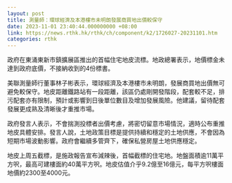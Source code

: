 ```yaml
---
layout: post
title: 測量師：環球經濟及本港樓市未明朗發展商買地出價較保守
date: 2023-11-01 23:40:44.000000000 +08:00
link: https://news.rthk.hk/rthk/ch/component/k2/1726027-20231101.htm
categories: rthk
---
```


政府在東涌東新市鎮擴展區推出的首幅住宅地皮流標。地政總署表示，地價標金未達到政府底價，不接納收到的4份標書。

美聯測量師行董事林子彬表示，環球經濟及本港樓市未明朗，發展商買地出價無可避免較保守。地皮距離鐵路站有一段距離，該區仍處剛開發階段，配套較不足，排污配套亦有限制，預計或影響到日後單位數目及增加發展風險。他建議，留待配套發展更成熟及清晰後才重推市場。

政府發言人表示，不會揣測投標者出價考慮，將密切留意市場情況，適時公布重推地皮具體安排。發言人說，土地政策目標是提供持續和穩定的土地供應，不會因為短期市場波動影響。政府會繼續多管齊下，確保私營房屋土地供應穩定。

地皮上周五截標，是施政報告宣布減辣後，首幅截標的住宅地。地盤面積逾11萬平方呎，最高可建樓面約40萬平方呎。地皮估值介乎9.2億至16億元，每平方呎樓面地價約2300至4000元。
